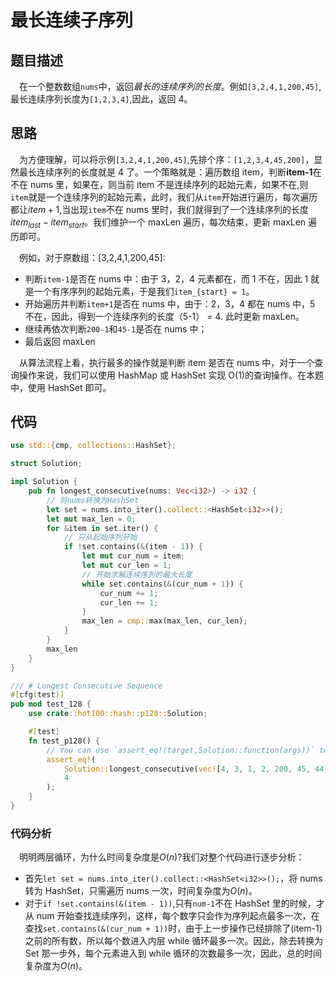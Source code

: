 # 最长连续子序列

## 题目描述

&emsp;在一个整数数组`nums`中，返回*最长的连续序列的长度*。例如`[3,2,4,1,200,45]`,最长连续序列长度为`[1,2,3,4]`,因此，返回 4。

## 思路

&emsp;为方便理解，可以将示例`[3,2,4,1,200,45]`,先排个序：`[1,2,3,4,45,200]`，显然最长连续序列的长度就是 4 了。一个策略就是：遍历数组 item，判断**item-1**在不在 nums 里，如果在，则当前 item 不是连续序列的起始元素，如果不在,则`item`就是一个连续序列的起始元素，此时，我们从`item`开始进行遍历，每次遍历都让$item+1$,当出现`item`不在 nums 里时，我们就得到了一个连续序列的长度$item_{last} - item_{start}$。我们维护一个 maxLen 遍历，每次结束，更新 maxLen 遍历即可。

&emsp;例如，对于原数组：[3,2,4,1,200,45]:

- 判断`item-1`是否在 nums 中：由于 3，2，4 元素都在，而 1 不在，因此 1 就是一个有序序列的起始元素，于是我们`item_{start} = 1`。
- 开始遍历并判断`item+1`是否在 nums 中，由于：2，3，4 都在 nums 中，5 不在，因此，得到一个连续序列的长度（5-1） = 4. 此时更新 maxLen。
- 继续再依次判断`200-1`和`45-1`是否在 nums 中；
- 最后返回 maxLen

&emsp;从算法流程上看，执行最多的操作就是判断 item 是否在 nums 中，对于一个查询操作来说，我们可以使用 HashMap 或 HashSet 实现 O(1)的查询操作。在本题中，使用 HashSet 即可。

## 代码

```rust
use std::{cmp, collections::HashSet};

struct Solution;

impl Solution {
    pub fn longest_consecutive(nums: Vec<i32>) -> i32 {
        // 将nums转换为HashSet
        let set = nums.into_iter().collect::<HashSet<i32>>();
        let mut max_len = 0;
        for &item in set.iter() {
            // 只从起始序列开始
            if !set.contains(&(item - 1)) {
                let mut cur_num = item;
                let mut cur_len = 1;
                // 开始求解连续序列的最大长度
                while set.contains(&(cur_num + 1)) {
                    cur_num += 1;
                    cur_len += 1;
                }
                max_len = cmp::max(max_len, cur_len);
            }
        }
        max_len
    }
}

/// # Longest Consecutive Sequence
#[cfg(test)]
pub mod test_128 {
    use crate::hot100::hash::p128::Solution;

    #[test]
    fn test_p128() {
        // You can use `assert_eq!(target,Solution::function(args))` to call the function
        assert_eq!(
            Solution::longest_consecutive(vec![4, 3, 1, 2, 200, 45, 44]),
            4
        );
    }
}

```

### 代码分析

&emsp;明明两层循环，为什么时间复杂度是$O(n)$?我们对整个代码进行逐步分析：

- 首先`let set = nums.into_iter().collect::<HashSet<i32>>();`，将 nums 转为 HashSet，只需遍历 nums 一次，时间复杂度为$O(n)$。
- 对于`if !set.contains(&(item - 1))`,只有`num-1`不在 HashSet 里的时候，才从 num 开始查找连续序列，这样，每个数字只会作为序列起点最多一次，在查找`set.contains(&(cur_num + 1))`时，由于上一步操作已经排除了(item-1)之前的所有数，所以每个数进入内层 while 循环最多一次。因此，除去转换为 Set 那一步外，每个元素进入到 while 循环的次数最多一次，因此，总的时间复杂度为$O(n)$。
